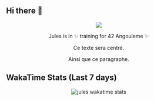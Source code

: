 ## Hi there 👋
<p align="center">
  <img src="https://media1.giphy.com/media/v1.Y2lkPTc5MGI3NjExNWg3ZTFmNDVjaHk5a2x6dGtrM3E2anNwbXIycDkwMHk2dDA3aHJ1biZlcD12MV9pbnRlcm5hbF9naWZfYnlfaWQmY3Q9Zw/xoicctrOv5aGw6mCZi/giphy.gif"/>
</p> 
<p align="center">
Jules is in ✨ training for 42 Angouleme ✨
</p>
<div style="text-align:center">
  Ce texte sera centré.
  <p>Ainsi que ce paragraphe.</p>
</div>
<!--START_SECTION:waka-->
<!--END_SECTION:waka-->

<h2 align="left">WakaTime Stats (Last 7 days)</h2>
<p align="center">
  <img align="center" src="https://github-readme-stats.vercel.app/api/wakatime?username=@julescourbe&theme=white&layout=compact&hide=AUTO_DETECTED&border_radius=25&hide_title=true" alt="jules wakatime stats" />
</p>
